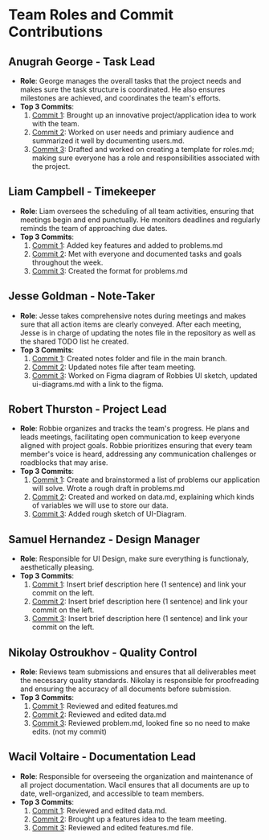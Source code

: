 # Team Roles and Commit Contributions

##  Anugrah George  - Task Lead
- **Role**: George manages the overall tasks that the project needs and makes sure the task structure is coordinated. He also ensures milestones are achieved, and coordinates the team's efforts.
- **Top 3 Commits**:
  1. [Commit 1](https://github.com/rthurston1/Team01-Web-Application-Concept-Design/commit/002debca589a17663e3ae6156a82ab5758d57051): Brought up an innovative project/application idea to work with the team.
  2. [Commit 2](https://github.com/rthurston1/Team01-Web-Application-Cherish/commit/d471ea48d0217f6a9b5ea471f60dc191ec0eb35e): Worked on user needs and primiary audience and summarized it well by documenting users.md.
  3. [Commit 3](https://github.com/rthurston1/Team01-Web-Application-Concept-Design/pull/15/commits/5b8261008a4113337b7f9e1457ba670b139bfc02): Drafted and worked on creating a template for roles.md; making sure everyone has a role and responsibilities associated with the project.
     

##  Liam Campbell  - Timekeeper
- **Role**: Liam oversees the scheduling of all team activities, ensuring that meetings begin and end punctually. He monitors deadlines and regularly reminds the team of approaching due dates.
- **Top 3 Commits**:
  1. [Commit 1](https://github.com/rthurston1/Team01-Web-Application-Cherish/commit/b385dc2755c762ea2c05b4679bb04bc5ca9b7f5b): Added key features and added to problems.md
  2. [Commit 2](https://github.com/rthurston1/Team01-Web-Application-Cherish/commit/6244cb5bab87484f2f0634da24e76ce88408ec89): Met with everyone and documented tasks and goals throughout the week.
  3. [Commit 3](https://github.com/rthurston1/Team01-Web-Application-Cherish/commit/4cd1cecf806156e5ecf8a0c913983a2e37ea4f95): Created the format for problems.md

##  Jesse Goldman  - Note-Taker
- **Role**: Jesse takes comprehensive notes during meetings and makes sure that all action items are clearly conveyed. After each meeting, Jesse is in charge of updating the notes file in the repository as well as the shared TODO list he created.
- **Top 3 Commits**:
  1. [Commit 1](https://github.com/rthurston1/Team01-Web-Application-Concept-Design/commit/6c2ea8ac552fce25074cbeb870d86d244cfaf1c3): Created notes folder and file in the main branch.
  2. [Commit 2](https://github.com/rthurston1/Team01-Web-Application-Concept-Design/commit/62523bf0ff089fb33cf035d9464153367bd0e915): Updated notes file after team meeting.
  3. [Commit 3](https://github.com/rthurston1/Team01-Web-Application-Concept-Design/commit/5a3f407e3883248521bf97da8ad44bb91acc77fe): Worked on Figma diagram of Robbies UI sketch, updated ui-diagrams.md with a link to the figma.
     
## Robert Thurston  - Project Lead 
- **Role**: Robbie organizes and tracks the team's progress. He plans and leads meetings, facilitating open communication to keep everyone aligned with project goals. Robbie prioritizes ensuring that every team member's voice is heard, addressing any communication challenges or roadblocks that may arise.
- **Top 3 Commits**:
  1. [Commit 1](https://github.com/rthurston1/Team01-Web-Application-Concept-Design/commit/7c76b66e63da5389c1606f124f244b3153b4add9): Create and brainstormed a list of problems our application will solve. Wrote a rough draft in problems.md
  2. [Commit 2](https://github.com/rthurston1/Team01-Web-Application-Concept-Design/commit/0b9961c7ea6281aeef4ef78296862550115b09ba): Created and worked on data.md, explaining which kinds of variables we will use to store our data.
  3. [Commit 3](https://github.com/rthurston1/Team01-Web-Application-Concept-Design/commit/489b01edb69bf12af90cfe140d005e8471e151e8): Added rough sketch of UI-Diagram.

##  Samuel Hernandez  - Design Manager
- **Role**: Responsible for UI Design, make sure everything is functionaly, aesthetically pleasing.
- **Top 3 Commits**: 
  1. [Commit 1](https://github.com/rthurston1/Team01-Web-Application-Concept-Design/commit/c6da337d7228340dd19443be39f0506c9ba9aeb7): Insert brief description here (1 sentence) and link your commit on the left.
  2. [Commit 2](https://github.com/repo/commit2): Insert brief description here (1 sentence) and link your commit on the left.
  3. [Commit 3](https://github.com/repo/commit3): Insert brief description here (1 sentence) and link your commit on the left.

##  Nikolay Ostroukhov - Quality Control
- **Role**: Reviews team submissions and ensures that all deliverables meet the necessary quality standards. Nikolay is responsible for proofreading and ensuring the accuracy of all documents before submission.
- **Top 3 Commits**:
  1. [Commit 1](https://github.com/rthurston1/Team01-Web-Application-Concept-Design/commit/14880d53801500d05fee2482b344c43f35d312c8): Reviewed and edited features.md
  2. [Commit 2](https://github.com/rthurston1/Team01-Web-Application-Concept-Design/commit/743c75293655b8808375430500e12a8bd9f80018): Reviewed and edited data.md
  3. [Commit 3](https://github.com/rthurston1/Team01-Web-Application-Concept-Design/commit/4f08925f0cbd92b2825c3f2499024a13f6720ac3): Reviewed problem.md, looked fine so no need to make edits. (not my commit)

##  Wacil Voltaire  - Documentation Lead
- **Role**: Responsible for overseeing the organization and maintenance of all project documentation. Wacil ensures that all documents are up to date, well-organized, and accessible to team members.
- **Top 3 Commits**:
  1. [Commit 1](https://github.com/rthurston1/Team01-Web-Application-Cherish/commit/a5b7d3dced591d55a70a7d1173ddd51a33cc3664): Reviewed and edited data.md.
  2. [Commit 2](https://github.com/rthurston1/Team01-Web-Application-Cherish/commit/da4837d3521365be7f9dd21c42b0d5a710e88b46): Brought up a features idea to the team meeting.
  3. [Commit 3](https://github.com/rthurston1/Team01-Web-Application-Cherish/commit/fbf1078c7d1e63eb887a2525522c4d5edc36728c): Reviewed and edited features.md file.



